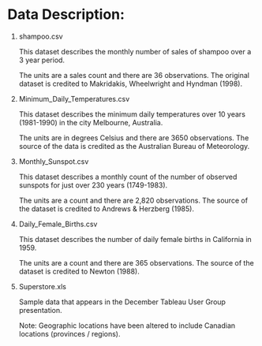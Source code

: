 # Data Description:

1. shampoo.csv

	This dataset describes the monthly number of sales of shampoo over a 3 year period.

	The units are a sales count and there are 36 observations. The original dataset is credited to Makridakis, Wheelwright and Hyndman (1998).


2. Minimum_Daily_Temperatures.csv
	
	This dataset describes the minimum daily temperatures over 10 years (1981-1990) in the city Melbourne, Australia.

	The units are in degrees Celsius and there are 3650 observations. The source of the data is credited as the Australian Bureau of Meteorology.


3. Monthly_Sunspot.csv

	This dataset describes a monthly count of the number of observed sunspots for just over 230 years (1749-1983).

	The units are a count and there are 2,820 observations. The source of the dataset is credited to Andrews & Herzberg (1985).


4. Daily_Female_Births.csv

	This dataset describes the number of daily female births in California in 1959.

	The units are a count and there are 365 observations. The source of the dataset is credited to Newton (1988).

5. Superstore.xls

	Sample data that appears in the December Tableau User Group presentation.
	
	Note: Geographic locations have been altered to include Canadian locations (provinces / regions).
